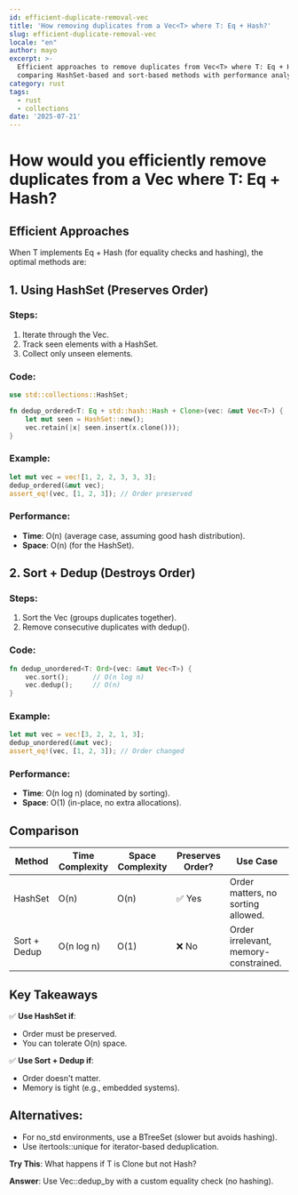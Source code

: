 ```yaml
---
id: efficient-duplicate-removal-vec
title: 'How removing duplicates from a Vec<T> where T: Eq + Hash?'
slug: efficient-duplicate-removal-vec
locale: "en"
author: mayo
excerpt: >-
  Efficient approaches to remove duplicates from Vec<T> where T: Eq + Hash,
  comparing HashSet-based and sort-based methods with performance analysis
category: rust
tags:
  - rust
  - collections
date: '2025-07-21'
---
```


# How would you efficiently remove duplicates from a Vec<T> where T: Eq + Hash?

## Efficient Approaches

When T implements Eq + Hash (for equality checks and hashing), the optimal methods are:

## 1. Using HashSet (Preserves Order)

### Steps:
1. Iterate through the Vec.
2. Track seen elements with a HashSet.
3. Collect only unseen elements.

### Code:
```rust
use std::collections::HashSet;

fn dedup_ordered<T: Eq + std::hash::Hash + Clone>(vec: &mut Vec<T>) {
    let mut seen = HashSet::new();
    vec.retain(|x| seen.insert(x.clone()));
}
```

### Example:
```rust
let mut vec = vec![1, 2, 2, 3, 3, 3];
dedup_ordered(&mut vec);
assert_eq!(vec, [1, 2, 3]); // Order preserved
```

### Performance:
- **Time**: O(n) (average case, assuming good hash distribution).
- **Space**: O(n) (for the HashSet).

## 2. Sort + Dedup (Destroys Order)

### Steps:
1. Sort the Vec (groups duplicates together).
2. Remove consecutive duplicates with dedup().

### Code:
```rust
fn dedup_unordered<T: Ord>(vec: &mut Vec<T>) {
    vec.sort();      // O(n log n)
    vec.dedup();     // O(n)
}
```

### Example:
```rust
let mut vec = vec![3, 2, 2, 1, 3];
dedup_unordered(&mut vec);
assert_eq!(vec, [1, 2, 3]); // Order changed
```

### Performance:
- **Time**: O(n log n) (dominated by sorting).
- **Space**: O(1) (in-place, no extra allocations).

## Comparison

| Method | Time Complexity | Space Complexity | Preserves Order? | Use Case |
|--------|-----------------|------------------|------------------|----------|
| HashSet | O(n) | O(n) | ✅ Yes | Order matters, no sorting allowed. |
| Sort + Dedup | O(n log n) | O(1) | ❌ No | Order irrelevant, memory-constrained. |

## Key Takeaways

✅ **Use HashSet if**:
- Order must be preserved.
- You can tolerate O(n) space.

✅ **Use Sort + Dedup if**:
- Order doesn't matter.
- Memory is tight (e.g., embedded systems).

## Alternatives:
- For no_std environments, use a BTreeSet (slower but avoids hashing).
- Use itertools::unique for iterator-based deduplication.

**Try This**: What happens if T is Clone but not Hash?

**Answer**: Use Vec::dedup_by with a custom equality check (no hashing).
